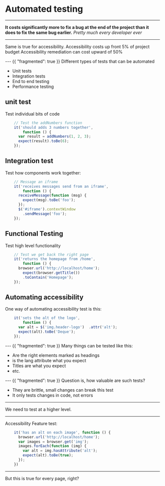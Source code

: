 # Automated testing

---
**It costs significantly more to fix a bug at the end of the project than it does to fix the same bug earlier.**
*Pretty much every developer ever*

---
Same is true for accessibility.
Accessibility costs up front 5% of project budget
Accessibility remediation can cost upward of 50%

--- {{ "fragmented": true }}
Different types of tests that can be automated
- Unit tests
- Integration tests
- End to end testing
- Performance testing

## unit test
Test individual bits of code

```javascript
    // Test the addNumbers function
    it('should adds 3 numbers together',
        function () {
      var result = addNumbers(1, 2, 3);
      expect(result).toBe(6);
    });
```

## Integration test
Test how components work together:

```javascript
    // Message an iframe
    it('receives messages send from an iframe',
        function () {
      receiveMessage(function (msg) {
        expect(msg).toBe('foo');
      });
      $('#iframe').contextWindow
        .sendMessage('foo');
    });
```

## Functional Testing
Test high level functionality

```javascript
    // Test we get back the right page
    it('returns the homepage from /home',
        function () {
      browser.url('http://localhost/home');
        expect(browser.getTitle())
        .toContain('Homepage');
    });
```

## Automating accessibility
One way of automating accessibility test is this:

```javascript
    it('sets the alt of the logo',
        function () {
      var alt = $('img.header-logo')  .attr('alt');
      expect(alt).toBe('Deque');
    });
```

--- {{ "fragmented": true }}
Many things can be tested like this:
- Are the right elements marked as headings
- is the lang attribute what you expect
- Titles are what you expect
- etc.

--- {{ "fragmented": true }}
Question is, how valuable are such tests?
- They are brittle, small changes can break this test
- It only tests changes in code, not errors

---
We need to test at a higher level.

---
Accessibility Feature test:

```javascript
    it('has an alt on each image', function () {
      browser.url('http://localhost/home');
      var images = browser.get('img');
      images.forEach(function (img) {
        var alt = img.hasAttribute('alt');
        expect(alt).toBe(true);
      });
    })
```

---
But this is true for every page, right?
